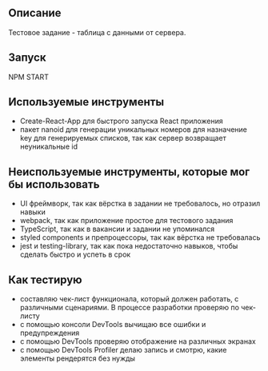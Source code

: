 ## Описание
Тестовое задание - таблица с данными от сервера.

## Запуск
NPM START

## Используемые инструменты
- Create-React-App для быстрого запуска React приложения
- пакет nanoid для генерации уникальных номеров для назначение key для генерируемых списков, так как сервер возвращает неуникальные id

## Неиспользуемые инструменты, которые мог бы использовать
- UI фреймворк, так как вёрстка в задании не требовалось, но отразил навыки
- webpack, так как приложение простое для тестового задания
- TypeScript, так как в вакансии и задании не упоминался
- styled components и препроцессоры, так как вёрстка не требовалась
- jest и testing-library, так как пока недостаточно навыков, чтобы сделать быстро и успеть в срок

## Как тестирую
- составляю чек-лист функционала, который должен работать, с различными сценариями. В процессе разработки проверяю по чек-листу
- с помощью консоли DevTools вычищаю все ошибки и предупреждения
- с помощью DevTools проверяю отображение на различных экранах
- с помощью DevTools Profiler делаю запись и смотрю, какие элементы рендерятся без нужды
